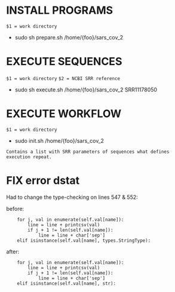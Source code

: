 
# INSTALL PROGRAMS

`$1 = work directory`
* sudo sh prepare.sh /home/{foo}/sars_cov_2

# EXECUTE SEQUENCES

`$1 = work directory`
`$2 = NCBI SRR reference`
* sudo sh execute.sh /home/{foo}/sars_cov_2 SRR11178050

# EXECUTE WORKFLOW

`$1 = work directory`
* sudo init.sh /home/{foo}/sars_cov_2

`Contains a list with SRR parameters of sequences what defines execution repeat.`

# FIX error dstat 
Had to change the type-checking on lines 547 & 552:

before:
```if isinstance(self.val[name], types.ListType) or isinstance(self.val[name], types.TupleType):
    for j, val in enumerate(self.val[name]):
        line = line + printcsv(val)
        if j + 1 != len(self.val[name]):
            line = line + char['sep']
    elif isinstance(self.val[name], types.StringType):
```

after:

```if isinstance(self.val[name], (tuple, list)):
    for j, val in enumerate(self.val[name]):
        line = line + printcsv(val)
        if j + 1 != len(self.val[name]):
            line = line + char['sep']
    elif isinstance(self.val[name], str):
```
